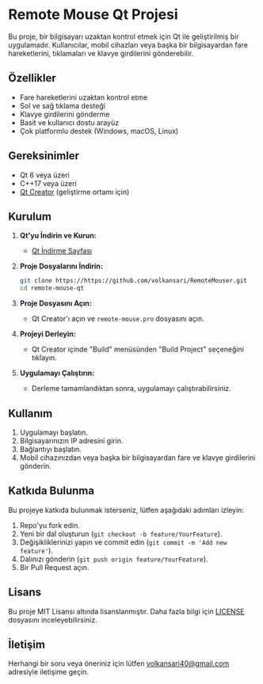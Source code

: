 # Remote Mouse Qt Projesi

Bu proje, bir bilgisayarı uzaktan kontrol etmek için Qt ile geliştirilmiş bir uygulamadır. Kullanıcılar, mobil cihazları veya başka bir bilgisayardan fare hareketlerini, tıklamaları ve klavye girdilerini gönderebilir.

## Özellikler

- Fare hareketlerini uzaktan kontrol etme
- Sol ve sağ tıklama desteği
- Klavye girdilerini gönderme
- Basit ve kullanıcı dostu arayüz
- Çok platformlu destek (Windows, macOS, Linux)

## Gereksinimler

- Qt 6 veya üzeri
- C++17 veya üzeri
- [Qt Creator](https://www.qt.io/product/developers) (geliştirme ortamı için)

## Kurulum

1. **Qt'yu İndirin ve Kurun:**
   - [Qt İndirme Sayfası](https://www.qt.io/download)

2. **Proje Dosyalarını İndirin:**
   ```bash
   git clone https://https://github.com/volkansari/RemoteMouser.git
   cd remote-mouse-qt
   ```

3. **Proje Dosyasını Açın:**
   - Qt Creator'ı açın ve `remote-mouse.pro` dosyasını açın.

4. **Projeyi Derleyin:**
   - Qt Creator içinde "Build" menüsünden "Build Project" seçeneğini tıklayın.

5. **Uygulamayı Çalıştırın:**
   - Derleme tamamlandıktan sonra, uygulamayı çalıştırabilirsiniz.

## Kullanım

1. Uygulamayı başlatın.
2. Bilgisayarınızın IP adresini girin.
3. Bağlantıyı başlatın.
4. Mobil cihazınızdan veya başka bir bilgisayardan fare ve klavye girdilerini gönderin.

## Katkıda Bulunma

Bu projeye katkıda bulunmak isterseniz, lütfen aşağıdaki adımları izleyin:

1. Repo'yu fork edin.
2. Yeni bir dal oluşturun (`git checkout -b feature/YourFeature`).
3. Değişikliklerinizi yapın ve commit edin (`git commit -m 'Add new feature'`).
4. Dalınızı gönderin (`git push origin feature/YourFeature`).
5. Bir Pull Request açın.

## Lisans

Bu proje MIT Lisansı altında lisanslanmıştır. Daha fazla bilgi için [LICENSE](LICENSE) dosyasını inceleyebilirsiniz.

## İletişim

Herhangi bir soru veya öneriniz için lütfen [volkansari40@gmail.com](mailto:volkansari40@gmail.com) adresiyle iletişime geçin.
